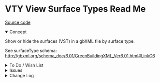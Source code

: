 # VTY View Surface Types Read Me

[Source code]( https://github.com/ladybug-tools/spider-gbxml-tools/blob/master/spider-gbxml-viewer/v-0-17-01/js-view-gbxml/vst-view-surface-types.js )

<details open >

<summary>Concept</summary>

Show or hide the surfaces (VST) in a gbXML file by surface type.

See surfaceType schema: http://gbxml.org/schema_doc/6.01/GreenBuildingXML_Ver6.01.html#LinkC6


</details>

<details>

<summary>To Do / Wish List</summary>


</details>

<details>

<summary>Issues</summary>

* 2019-06-28 ~ Theo ~ toggling function may be a bit awkward/non-standard

</details>

<details>

<summary>Change Log</summary>

### 2019-07-22 ~ Theo

VTY 0.17.00-1vty

* R - VTY.js: Cleanup

### 2019-07-19 ~ Theo

VTY 0.17.00-0vty

* R - VTY.js: first commit

### 2019-07-01 ~ Theo

VST 0.16.01-2vst

* B - VST.js: updated internal/external arrays

## 2019-06-28 ~ Theo

VST 0.16.01-1vst

* F - VST: First commit of readme
* C - VST.js: Add script params


</details>